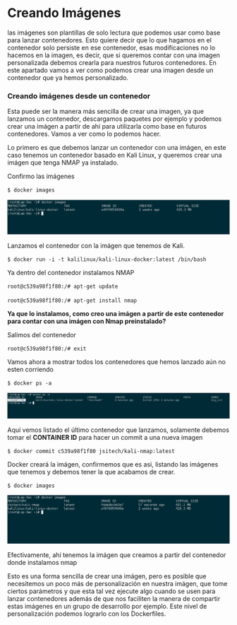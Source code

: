 # Creando Imágenes

las imágenes son plantillas de solo lectura que podemos usar como base para lanzar contenedores. Esto quiere decir que lo que hagamos en el contenedor solo persiste en ese contenedor, esas modificaciones no lo hacemos en la imagen, es decir, que si queremos contar con una imagen personalizada debemos crearla para nuestros futuros contenedores. En este apartado vamos a ver como podemos crear una imagen desde un contenedor que ya hemos personalizado.


### Creando imágenes desde un contenedor



Esta puede ser la manera más sencilla de crear una imagen, ya que lanzamos un contenedor, descargamos paquetes por ejemplo y podemos crear una imágen a partir de ahí para utilizarla como base en futuros contenedores. Vamos a ver como lo podemos hacer.

Lo primero es que debemos lanzar un contenedor con una imágen, en este caso tenemos un contenedor basado en Kali Linux, y queremos crear una imágen que tenga NMAP ya instalado.

Confirmo las imágenes

    $ docker images
![](dockerimages1.png)

Lanzamos el contenedor con la imágen que tenemos de Kali.

    $ docker run -i -t kalilinux/kali-linux-docker:latest /bin/bash

Ya dentro del contenedor instalamos NMAP

    root@c539a98f1f80:/# apt-get update

    root@c539a98f1f80:/# apt-get install nmap

**Ya que lo instalamos, como creo una imágen a partir de este contenedor para contar con una imágen con Nmap preinstalado?**

Salimos del contenedor

    root@c539a98f1f80:/# exit

Vamos ahora a mostrar todos los contenedores que hemos lanzado aún no esten corriendo

    $ docker ps -a
    
![](dockerimages2.png)

Aquí vemos listado el último contenedor que lanzamos, solamente debemos tomar el **CONTAINER ID** para hacer un commit a una nueva imagen

    $ docker commit c539a98f1f80 jsitech/kali-nmap:latest

Docker creará la imágen, confirmemos que es asi, listando las imágenes que tenemos y debemos tener la que acabamos de crear.

    $ docker images

![](dockerimages3.png)

Efectivamente, ahí tenemos la imágen que creamos a partir del contenedor donde instalamos nmap

Esto es una forma sencilla de crear una imágen, pero es posible que necesitemos un poco más de personalización en nuestra imágen, que tome ciertos parámetros y que esta tal vez ejecute algo cuando se usen para lanzar contenedores además de que nos faciliten la manera de compartir estas imágenes en un grupo de desarrollo por ejemplo. Este nivel de personalización podemos lograrlo con los Dockerfiles.